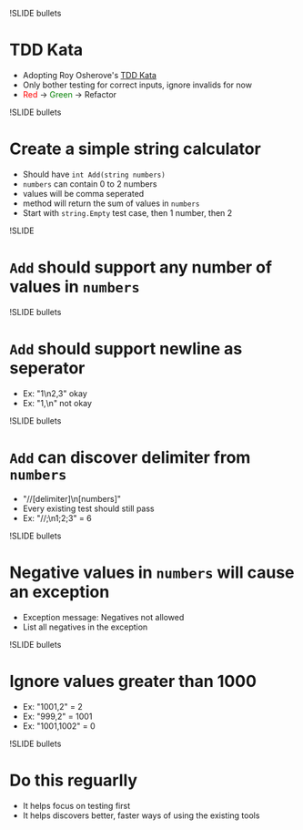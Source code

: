 !SLIDE bullets
# TDD Kata #

* Adopting Roy Osherove's <a href='http://osherove.com/tdd-kata-1/'>TDD Kata</a>
* Only bother testing for correct inputs, ignore invalids for now
* <span style='color: red'>Red</span> &#8594;
<span style='color: green'>Green</span> &#8594; Refactor

!SLIDE bullets
# Create a simple string calculator #

* Should have `int Add(string numbers)`
* `numbers` can contain 0 to 2 numbers
* values will be comma seperated
* method will return the sum of values in `numbers`
* Start with `string.Empty` test case, then 1 number, then 2

!SLIDE
# `Add` should support any number of values in `numbers`

!SLIDE bullets
# `Add` should support newline as seperator

* Ex: "1\n2,3" okay
* Ex: "1,\n" not okay

!SLIDE bullets
# `Add` can discover delimiter from `numbers`

* "//[delimiter]\n[numbers]"
* Every existing test should still pass
* Ex: "//;\n1;2;3" = 6

!SLIDE bullets
# Negative values in `numbers` will cause an exception

* Exception message: Negatives not allowed
* List all negatives in the exception

!SLIDE bullets
# Ignore values greater than 1000

* Ex: "1001,2" = 2
* Ex: "999,2" = 1001
* Ex: "1001,1002" = 0

!SLIDE bullets
# Do this reguarlly

* It helps focus on testing first
* It helps discovers better, faster ways of using the existing tools
